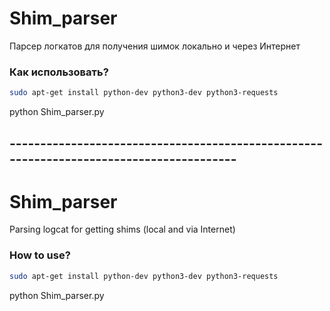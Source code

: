 # Shim_parser

Парсер логкатов для получения шимок локально и через Интернет

### Как использовать?

```bash
sudo apt-get install python-dev python3-dev python3-requests
```

python Shim_parser.py

## ​----------​----------​----------​----------​----------​------------------​----------​----------​

# Shim_parser

Parsing logcat for getting shims (local and via Internet)

### How to use?

```bash
sudo apt-get install python-dev python3-dev python3-requests
```

python Shim_parser.py
